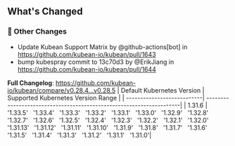 <!-- Release notes generated using configuration in .github/release.yml at v0.28.5 -->

## What's Changed
### 🔨 Other Changes
* Update Kubean Support Matrix by @github-actions[bot] in https://github.com/kubean-io/kubean/pull/1643
* bump kubespray commit to 13c70d3 by @ErikJiang in https://github.com/kubean-io/kubean/pull/1644


**Full Changelog**: https://github.com/kubean-io/kubean/compare/v0.28.4...v0.28.5
| Default Kubernetes Version | Supported Kubernetes Version Range                                   |
| ---------------------------| ---------------------------------------------------------------------|
| 1.31.6                  |  '1.33.5' &nbsp; '1.33.4' &nbsp; '1.33.3' &nbsp; '1.33.2' &nbsp; '1.33.1' &nbsp; '1.33.0' &nbsp; '1.32.9' &nbsp; '1.32.8' &nbsp; '1.32.7' &nbsp; '1.32.6' &nbsp; '1.32.5' &nbsp; '1.32.4' &nbsp; '1.32.3' &nbsp; '1.32.2' &nbsp; '1.32.1' &nbsp; '1.32.0' &nbsp; '1.31.13' &nbsp; '1.31.12' &nbsp; '1.31.11' &nbsp; '1.31.10' &nbsp; '1.31.9' &nbsp; '1.31.8' &nbsp; '1.31.7' &nbsp; '1.31.6' &nbsp; '1.31.5' &nbsp; '1.31.4' &nbsp; '1.31.3' &nbsp; '1.31.2' &nbsp; '1.31.1' &nbsp; '1.31.0'|
